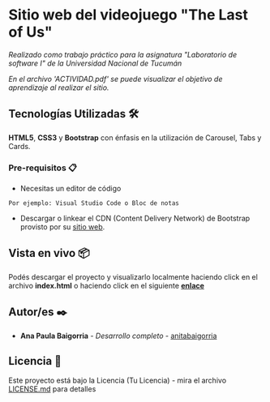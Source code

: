 # Sitio web del videojuego "The Last of Us"

_Realizado como trabajo práctico para la asignatura "Laboratorio de software I" de la Universidad Nacional de Tucumán_

_En el archivo 'ACTIVIDAD.pdf' se puede visualizar el objetivo de aprendizaje al realizar el sitio._

## Tecnologías Utilizadas 🛠️

**HTML5**, **CSS3** y **Bootstrap** con énfasis en la utilización de Carousel, Tabs y Cards.

### Pre-requisitos 📋

* Necesitas un editor de código

```
Por ejemplo: Visual Studio Code o Bloc de notas
```

* Descargar o linkear el CDN (Content Delivery Network) de Bootstrap provisto por su [sitio web](https://getbootstrap.esdocu.com/docs/5.3/getting-started/download/).


## Vista en vivo 📦

Podés descargar el proyecto y visualizarlo localmente haciendo click en el archivo **index.html** o haciendo click en el siguiente **[enlace](https://anitabaigorria.github.io/SITIO-WEB-HTML5-CSS3-Y-BOOTSRAP/)**


## Autor/es ✒️

* **Ana Paula Baigorria** - *Desarrollo completo* - [anitabaigorria](https://github.com/anitabaigorria)


## Licencia 📄

Este proyecto está bajo la Licencia (Tu Licencia) - mira el archivo [LICENSE.md](LICENSE.md) para detalles
